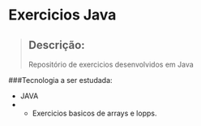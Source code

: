 # Exercicios Java

> <h2>Descrição:</h2>
> Repositório de exercicios desenvolvidos em Java

###Tecnologia a ser estudada:
+ JAVA
+ + Exercicios basicos de arrays e lopps.
